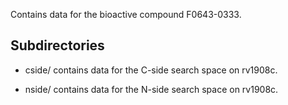 Contains data for the bioactive compound F0643-0333.

## Subdirectories

- cside/ contains data for the C-side search space on rv1908c.

- nside/ contains data for the N-side search space on rv1908c.

